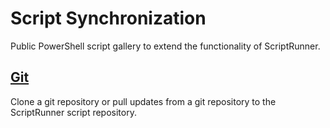 # Script Synchronization

Public PowerShell script gallery to extend the functionality of ScriptRunner.

## [Git](./GitSync)

Clone a git repository or pull updates from a git repository to the ScriptRunner script repository.
